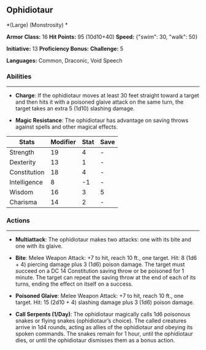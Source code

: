 ## Ophidiotaur
*(Large) (Monstrosity) *

**Armor Class:** 16
**Hit Points:** 95 (10d10+40)
**Speed:** {"swim": 30, "walk": 50}

**Initiative:** 13
**Proficiency Bonus:**
**Challenge:** 5

**Languages:** Common, Draconic, Void Speech

### Abilities
 --- 
- **Charge**: If the ophidiotaur moves at least 30 feet straight toward a target and then hits it with a poisoned glaive attack on the same turn, the target takes an extra 5 (1d10) slashing damage.

- **Magic Resistance**: The ophidiotaur has advantage on saving throws against spells and other magical effects.



| Stats | Modifier | Stat | Save
| ---- | ---- | ---- | ---- |
| Strength | 19 | 4 | - |
| Dexterity | 13 | 1 | - |
| Constitution | 18 | 4 | - |
| Intelligence | 8 | -1 | - |
| Wisdom | 16 | 3 | 5 |
| Charisma | 14 | 2 | - |

### Actions
 --- 
- **Multiattack**: The ophidiotaur makes two attacks: one with its bite and one with its glaive.

- **Bite**: Melee Weapon Attack: +7 to hit, reach 10 ft., one target. Hit: 8 (1d6 + 4) piercing damage plus 3 (1d6) poison damage. The target must succeed on a DC 14 Constitution saving throw or be poisoned for 1 minute. The target can repeat the saving throw at the end of each of its turns, ending the effect on itself on a success.

- **Poisoned Glaive**: Melee Weapon Attack: +7 to hit, reach 10 ft., one target. Hit: 15 (2d10 + 4) slashing damage plus 3 (1d6) poison damage.

- **Call Serpents (1/Day)**: The ophidiotaur magically calls 1d6 poisonous snakes or flying snakes (ophidiotaur’s choice). The called creatures arrive in 1d4 rounds, acting as allies of the ophidiotaur and obeying its spoken commands. The snakes remain for 1 hour, until the ophidiotaur dies, or until the ophidiotaur dismisses them as a bonus action.

